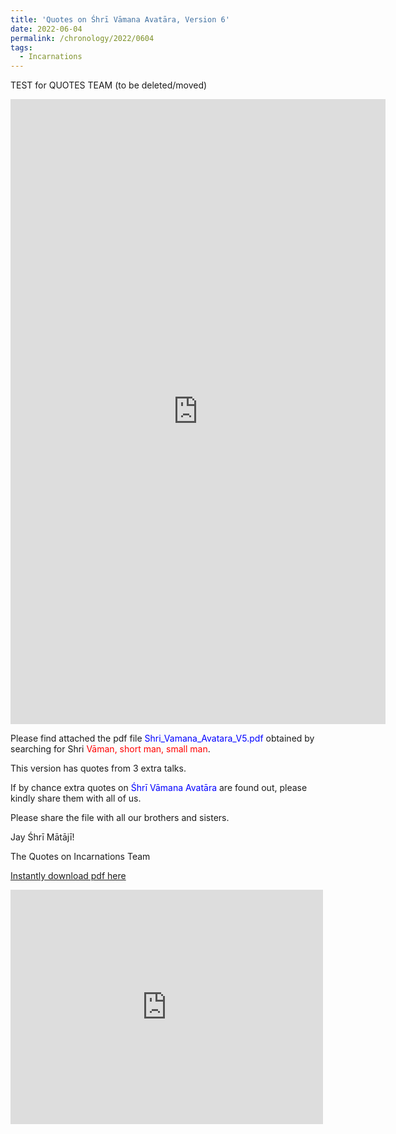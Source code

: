 ```yaml
---
title: 'Quotes on Śhrī Vāmana Avatāra, Version 6'
date: 2022-06-04
permalink: /chronology/2022/0604
tags:
  - Incarnations
---
```


TEST for QUOTES TEAM (to be deleted/moved)

<p><embed src="https://drive.google.com/viewerng/viewer?embedded=true&url=https://seven-teams.github.io/files/Shri_Vamana_Avatara_V5.pdf" width="600" height="1000"></p>

Please find attached the pdf file <font color="blue">Shri_Vamana_Avatara_V5.pdf</font> obtained by searching for Shri <font color="red">Vāman, short man, small man</font>.   

This version has quotes from 3 extra talks.

If by chance extra quotes on <font color="blue">Śhrī Vāmana Avatāra</font> are found out, please kindly share them with all of us.  

Please share the file with all our brothers and sisters.  

Jay Śhrī Mātājī!  

The Quotes on Incarnations Team  

[Instantly download pdf here](http://seven-teams.github.io/files/Shri_Vamana_Avatara_V5.pdf)

<p><embed src="https://drive.google.com/viewerng/viewer?embedded=true&url=https://drive.google.com/file/d/1ICDGHOovfbfWiTUDeRnWpAc90vFoYA-1/view" width="500" height="375"></p>